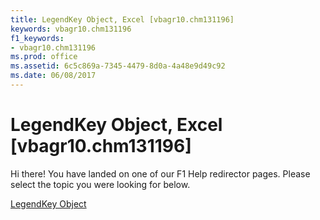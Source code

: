```yaml
---
title: LegendKey Object, Excel [vbagr10.chm131196]
keywords: vbagr10.chm131196
f1_keywords:
- vbagr10.chm131196
ms.prod: office
ms.assetid: 6c5c869a-7345-4479-8d0a-4a48e9d49c92
ms.date: 06/08/2017
---
```



# LegendKey Object, Excel [vbagr10.chm131196]

Hi there! You have landed on one of our F1 Help redirector pages. Please select the topic you were looking for below.

[LegendKey Object](http://msdn.microsoft.com/library/ab90cb64-1f81-dfcb-7542-cba68964acba%28Office.15%29.aspx)

